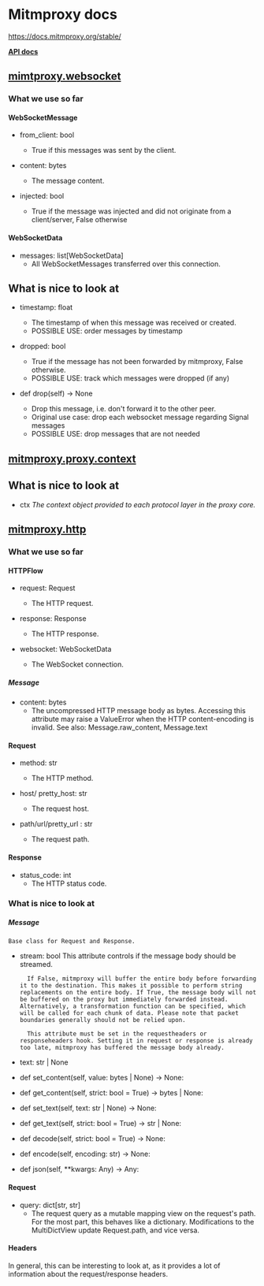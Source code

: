 # Mitmproxy docs

<https://docs.mitmproxy.org/stable/>


**[API docs](https://docs.mitmproxy.org/stable/api/events.html)**

## [mimtproxy.websocket](https://docs.mitmproxy.org/stable/api/mitmproxy/websocket.html)

### What we use so far

#### WebSocketMessage
- from_client: bool
    - True if this messages was sent by the client.

- content: bytes
    - The message content.

- injected: bool
    - True if the message was injected and did not originate from a client/server, False otherwise

#### WebSocketData

- messages: list[WebSocketData]
    - All WebSocketMessages transferred over this connection.


## What is nice to look at

- timestamp: float
    - The timestamp of when this message was received or created.
    - POSSIBLE USE: order messages by timestamp

- dropped: bool
    - True if the message has not been forwarded by mitmproxy, False otherwise.
    - POSSIBLE USE: track which messages were dropped (if any)

- def drop(self) -> None
    - Drop this message, i.e. don't forward it to the other peer.
    - Original use case: drop each websocket message regarding Signal messages
    - POSSIBLE USE: drop messages that are not needed

## [mitmproxy.proxy.context](https://docs.mitmproxy.org/stable/api/mitmproxy/proxy/context.html)

## What is nice to look at

- ctx
    _The context object provided to each protocol layer in the proxy core._

## [ mitmproxy.http](https://docs.mitmproxy.org/stable/api/mitmproxy/http.html)

### What we use so far

#### HTTPFlow

- request: Request
    - The HTTP request.

- response: Response
    - The HTTP response.

- websocket: WebSocketData
    - The WebSocket connection.

##### Message 

- content: bytes
    - The uncompressed HTTP message body as bytes. Accessing this attribute may raise a ValueError when the HTTP content-encoding is invalid. See also: Message.raw_content, Message.text


#### Request

- method: str
    - The HTTP method.

- host/ pretty_host: str
    - The request host.

- path/url/pretty_url : str
    - The request path.

#### Response

- status_code: int
    - The HTTP status code.

### What is nice to look at

##### Message 
    Base class for Request and Response.

- stream: bool
        This attribute controls if the message body should be streamed.

        If False, mitmproxy will buffer the entire body before forwarding it to the destination. This makes it possible to perform string replacements on the entire body. If True, the message body will not be buffered on the proxy but immediately forwarded instead. Alternatively, a transformation function can be specified, which will be called for each chunk of data. Please note that packet boundaries generally should not be relied upon.

        This attribute must be set in the requestheaders or responseheaders hook. Setting it in request or response is already too late, mitmproxy has buffered the message body already.

- text: str | None

- def set_content(self, value: bytes | None) -> None:

- def get_content(self, strict: bool = True) -> bytes | None:

-  def set_text(self, text: str | None) -> None:

-  def get_text(self, strict: bool = True) -> str | None:

-  def decode(self, strict: bool = True) -> None:

-  def encode(self, encoding: str) -> None:

-  def json(self, **kwargs: Any) -> Any:

#### Request

- query: dict[str, str]
    - The request query as a mutable mapping view on the request's path. For the most part, this behaves like a dictionary. Modifications to the MultiDictView update Request.path, and vice versa.

#### Headers

In general, this can be interesting to look at, as it provides a lot of information about the request/response headers.
